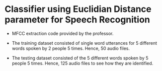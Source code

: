 # Classifier using Euclidian Distance parameter for Speech Recognition

- MFCC extraction code provided by the professor.

- The training dataset consisted of single word utterances for 5 different words spoken by 2 people 5 times. Hence, 50 audio files. 
- The testing dataset consisted of the 5 different words spoken by 5 people 5 times. Hence, 125 audio files to see how they are identified. 
